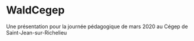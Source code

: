 # WaldCegep
Une présentation pour la journée pédagogique de mars 2020 au Cégep de Saint-Jean-sur-Richelieu
